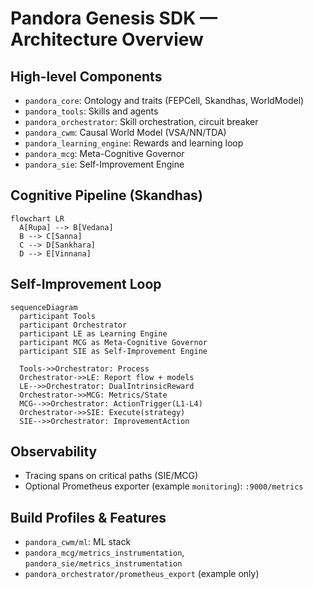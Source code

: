 # Pandora Genesis SDK — Architecture Overview

## High-level Components

- `pandora_core`: Ontology and traits (FEPCell, Skandhas, WorldModel)
- `pandora_tools`: Skills and agents
- `pandora_orchestrator`: Skill orchestration, circuit breaker
- `pandora_cwm`: Causal World Model (VSA/NN/TDA)
- `pandora_learning_engine`: Rewards and learning loop
- `pandora_mcg`: Meta-Cognitive Governor
- `pandora_sie`: Self-Improvement Engine

## Cognitive Pipeline (Skandhas)

```mermaid
flowchart LR
  A[Rupa] --> B[Vedana]
  B --> C[Sanna]
  C --> D[Sankhara]
  D --> E[Vinnana]
```

## Self-Improvement Loop

```mermaid
sequenceDiagram
  participant Tools
  participant Orchestrator
  participant LE as Learning Engine
  participant MCG as Meta-Cognitive Governor
  participant SIE as Self-Improvement Engine

  Tools->>Orchestrator: Process
  Orchestrator->>LE: Report flow + models
  LE-->>Orchestrator: DualIntrinsicReward
  Orchestrator->>MCG: Metrics/State
  MCG-->>Orchestrator: ActionTrigger(L1-L4)
  Orchestrator->>SIE: Execute(strategy)
  SIE-->>Orchestrator: ImprovementAction
```

## Observability

- Tracing spans on critical paths (SIE/MCG)
- Optional Prometheus exporter (example `monitoring`): `:9000/metrics`

## Build Profiles & Features

- `pandora_cwm/ml`: ML stack
- `pandora_mcg/metrics_instrumentation`, `pandora_sie/metrics_instrumentation`
- `pandora_orchestrator/prometheus_export` (example only)



